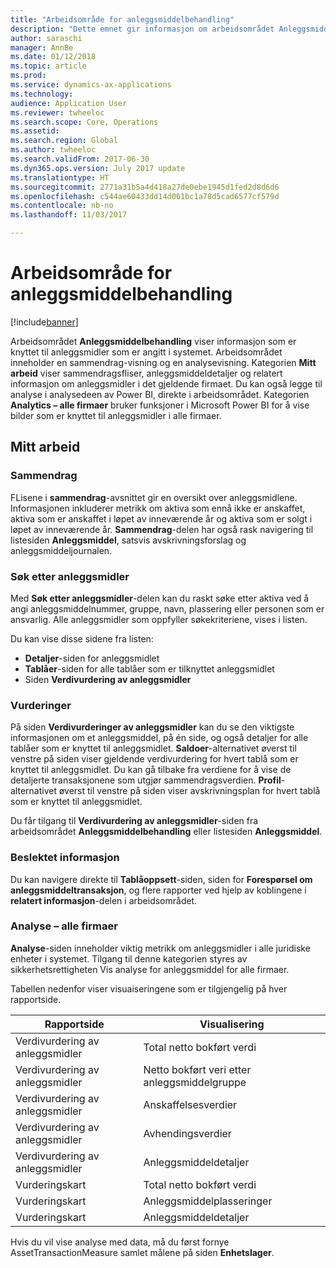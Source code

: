 ```yaml
---
title: "Arbeidsområde for anleggsmiddelbehandling"
description: "Dette emnet gir informasjon om arbeidsområdet Anleggsmiddelbehandling. Arbeidsområdet viser informasjon som er knyttet til anleggsmidler som er angitt i systemet. Det omfatter visning av et sammendrag og en visning for analyse."
author: saraschi
manager: AnnBe
ms.date: 01/12/2018
ms.topic: article
ms.prod: 
ms.service: dynamics-ax-applications
ms.technology: 
audience: Application User
ms.reviewer: twheeloc
ms.search.scope: Core, Operations
ms.assetid: 
ms.search.region: Global
ms.author: twheeloc
ms.search.validFrom: 2017-06-30
ms.dyn365.ops.version: July 2017 update
ms.translationtype: HT
ms.sourcegitcommit: 2771a31b5a4d418a27de0ebe1945d1fed2d8d6d6
ms.openlocfilehash: c544ae60433dd14d061bc1a78d5cad6577cf579d
ms.contentlocale: nb-no
ms.lasthandoff: 11/03/2017

---
```


# <a name="fixed-asset-management-workspace"></a>Arbeidsområde for anleggsmiddelbehandling

[!include[banner](../includes/banner.md)]

Arbeidsområdet **Anleggsmiddelbehandling** viser informasjon som er knyttet til anleggsmidler som er angitt i systemet. Arbeidsområdet inneholder en sammendrag-visning og en analysevisning. Kategorien **Mitt arbeid** viser sammendragsfliser, anleggsmiddeldetaljer og relatert informasjon om anleggsmidler i det gjeldende firmaet. Du kan også legge til analyse i analysedeen av Power BI, direkte i arbeidsområdet. Kategorien **Analytics – alle firmaer** bruker funksjoner i Microsoft Power BI for å vise bilder som er knyttet til anleggsmidler i alle firmaer.

## <a name="my-work"></a>Mitt arbeid

### <a name="summary"></a>Sammendrag

FLisene i **sammendrag**-avsnittet gir en oversikt over anleggsmidlene. Informasjonen inkluderer metrikk om aktiva som ennå ikke er anskaffet, aktiva som er anskaffet i løpet av inneværende år og aktiva som er solgt i løpet av inneværende år. **Sammendrag**-delen har også rask navigering til listesiden **Anleggsmiddel**, satsvis avskrivningsforslag og anleggsmiddeljournalen.

### <a name="find-fixed-assets"></a>Søk etter anleggsmidler

Med **Søk etter anleggsmidler**-delen kan du raskt søke etter aktiva ved å angi anleggsmiddelnummer, gruppe, navn, plassering eller personen som er ansvarlig. Alle anleggsmidler som oppfyller søkekriteriene, vises i listen.

Du kan vise disse sidene fra listen:

 - **Detaljer**-siden for anleggsmidlet
 - **Tablåer**-siden for alle tablåer som er tilknyttet anleggsmidlet
 - Siden **Verdivurdering av anleggsmidler**

### <a name="valuations"></a>Vurderinger

På siden **Verdivurderinger av anleggsmidler** kan du se den viktigste informasjonen om et anleggsmiddel, på én side, og også detaljer for alle tablåer som er knyttet til anleggsmidlet. **Saldoer**-alternativet øverst til venstre på siden viser gjeldende verdivurdering for hvert tablå som er knyttet til anleggsmidlet. Du kan gå tilbake fra verdiene for å vise de detaljerte transaksjonene som utgjør sammendragsverdien. **Profil**-alternativet øverst til venstre på siden viser avskrivningsplan for hvert tablå som er knyttet til anleggsmidlet.

Du får tilgang til **Verdivurdering av anleggsmidler**-siden fra arbeidsområdet **Anleggsmiddelbehandling** eller listesiden **Anleggsmiddel**.

### <a name="related-information"></a>Beslektet informasjon

Du kan navigere direkte til **Tablåoppsett**-siden, siden for **Forespørsel om anleggsmiddeltransaksjon**, og flere rapporter ved hjelp av koblingene i **relatert informasjon**-delen i arbeidsområdet.

### <a name="analytics--all-companies"></a>Analyse – alle firmaer

**Analyse**-siden inneholder viktig metrikk om anleggsmidler i alle juridiske enheter i systemet. Tilgang til denne kategorien styres av sikkerhetsrettigheten Vis analyse for anleggsmiddel for alle firmaer.

Tabellen nedenfor viser visuaiseringene som er tilgjengelig på hver rapportside.

| Rapportside            | Visualisering        |
|------------------------|----------------------|
| Verdivurdering av anleggsmidler | Total netto bokført verdi |
| Verdivurdering av anleggsmidler | Netto bokført veri etter anleggsmiddelgruppe |
| Verdivurdering av anleggsmidler | Anskaffelsesverdier |
| Verdivurdering av anleggsmidler | Avhendingsverdier |
| Verdivurdering av anleggsmidler | Anleggsmiddeldetaljer |
| Vurderingskart        | Total netto bokført verdi |
| Vurderingskart        | Anleggsmiddelplasseringer |
| Vurderingskart        | Anleggsmiddeldetaljer |

Hvis du vil vise analyse med data, må du først fornye AssetTransactionMeasure samlet målene på siden **Enhetslager**.

